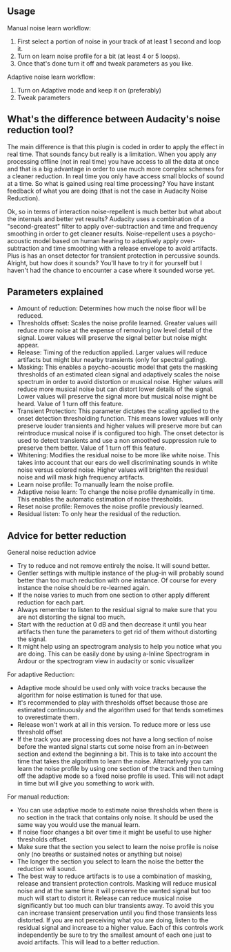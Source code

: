Usage
-----
Manual noise learn workflow:
1) First select a portion of noise in your track of at least 1 second and loop it.
2) Turn on learn noise profile for a bit (at least 4 or 5 loops).
3) Once that's done turn it off and tweak parameters as you like.

Adaptive noise learn workflow:
1) Turn on Adaptive mode and keep it on (preferably)
2) Tweak parameters

What's the difference between Audacity's noise reduction tool?
-----
The main difference is that this plugin is coded in order to apply the effect in real time. That sounds fancy but really is a limitation. When you apply any processing offline (not in real time) you have access to all the data at once and that is a big advantage in order to use much more complex schemes for a cleaner reduction. In real time you only have access small blocks of sound at a time. So what is gained using real time processing? You have instant feedback of what you are doing (that is not the case in Audacity Noise Reduction).

Ok, so in terms of interaction noise-repellent is much better but what about the internals and better yet results? Audacity uses a combination of a "second-greatest" filter to apply over-subtraction and time and frequency smoothing in order to get cleaner results. Noise-repellent uses a psycho-acoustic model based on human hearing to adaptively apply over-subtraction and time smoothing with a release envelope to avoid artifacts. Plus is has an onset detector for transient protection in percussive sounds. Alright, but how does it sounds? You'll have to try it for yourself but I haven't had the chance to encounter a case where it sounded worse yet.

Parameters explained
-----
* Amount of reduction: Determines how much the noise floor will be reduced.
* Thresholds offset: Scales the noise profile learned. Greater values will reduce more noise at the expense of removing low level detail of the signal. Lower values will preserve the signal better but noise might appear.
* Release: Timing of the reduction applied. Larger values will reduce artifacts but might blur nearby transients (only for spectral gating).
* Masking: This enables a psycho-acoustic model that gets the masking thresholds of an estimated clean signal and adaptively scales the noise spectrum in order to avoid distortion or musical noise. Higher values will reduce more musical noise but can distort lower details of the signal. Lower values will preserve the signal more but musical noise might be heard. Value of 1 turn off this feature.
* Transient Protection: This parameter dictates the scaling applied to the onset detection thresholding function. This means lower values will only preserve louder transients and higher values will preserve more but can reintroduce musical noise if is configured too high. The onset detector is used to detect transients and use a non smoothed suppression rule to preserve them better. Value of 1 turn off this feature.
* Whitening: Modifies the residual noise to be more like white noise. This takes into account that our ears do well discriminating sounds in white noise versus colored noise. Higher values will brighten the residual noise and will mask high frequency artifacts.
* Learn noise profile: To manually learn the noise profile.
* Adaptive noise learn: To change the noise profile dynamically in time. This enables the automatic estimation of noise thresholds.
* Reset noise profile: Removes the noise profile previously learned.
* Residual listen: To only hear the residual of the reduction.

Advice for better reduction
-----
General noise reduction advice
* Try to reduce and not remove entirely the noise. It will sound better.
* Gentler settings with multiple instance of the plug-in will probably sound better than too much reduction with one instance. Of course for every instance the noise should be re-learned again.
* If the noise varies to much from one section to other apply different reduction for each part.
* Always remember to listen to the residual signal to make sure that you are not distorting the signal too much.
* Start with the reduction at 0 dB and then decrease it until you hear artifacts then tune the parameters to get rid of them without distorting the signal.
* It might help using an spectrogram analysis to help you notice what you are doing. This can be easily done by using a-Inline Spectrogram in Ardour or the spectrogram view in audacity or sonic visualizer

For adaptive Reduction:
* Adaptive mode should be used only with voice tracks because the algorithm for noise estimation is tuned for that use.
* It's recommended to play with thresholds offset because those are estimated continuously and the algorithm used for that tends sometimes to overestimate them.
* Release won't work at all in this version. To reduce more or less use threshold offset
* If the track you are processing does not have a long section of noise before the wanted signal starts cut some noise from an in-between section and extend the beginning a bit. This is to take into account the time that takes the algorithm to learn the noise. Alternatively you can learn the noise profile by using one section of the track and then turning off the adaptive mode so a fixed noise profile is used. This will not adapt in time but will give you something to work with.

For manual reduction:
* You can use adaptive mode to estimate noise thresholds when there is no section in the track that contains only noise. It should be used the same way you would use the manual learn.
* If noise floor changes a bit over time it might be useful to use higher thresholds offset.
* Make sure that the section you select to learn the noise profile is noise only (no breaths or sustained notes or anything but noise)
* The longer the section you select to learn the noise the better the reduction will sound.
* The best way to reduce artifacts is to use a combination of masking, release and transient protection controls. Masking will reduce musical noise and at the same time it will preserve the wanted signal but too much will start to distort it. Release can reduce musical noise significantly but too much can blur transients away. To avoid this you can increase transient preservation until you find those transients less distorted. If you are not perceiving what you are doing, listen to the residual signal and increase to a higher value. Each of this controls work independently be sure to try the smallest amount of each one just to avoid artifacts. This will lead to a better reduction.
